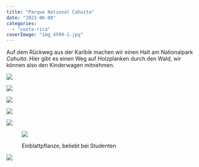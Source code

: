 ```yaml
---
title: "Parque National Cahuita"
date: "2023-06-08"
categories: 
  - "costa-rica"
coverImage: "img_4599-1.jpg"
---
```


Auf dem Rückweg aus der Karibik machen wir einen Halt am Nationalpark _Cahuita_. Hier gibt es einen Weg auf Holzplanken durch den Wald, wir können also den Kinderwagen mitnehmen.

![](https://hafenstrand.wordpress.com/wp-content/uploads/2023/06/img_1154.jpg?w=1024)

![](https://hafenstrand.wordpress.com/wp-content/uploads/2023/06/img_4599-1.jpg?w=768)

![](https://hafenstrand.wordpress.com/wp-content/uploads/2023/06/img_1156.jpg?w=768)

![](https://hafenstrand.wordpress.com/wp-content/uploads/2023/06/img_1158-1.jpg?w=768)

![](https://hafenstrand.wordpress.com/wp-content/uploads/2023/06/img_1166-1.jpg?w=768)

<figure>

![](https://hafenstrand.wordpress.com/wp-content/uploads/2023/06/img_1169.jpg?w=768)

<figcaption>

Einblattpflanze, beliebt bei Studenten

</figcaption>

</figure>

![](https://hafenstrand.wordpress.com/wp-content/uploads/2023/06/img_1178-1.jpg?w=1024)
